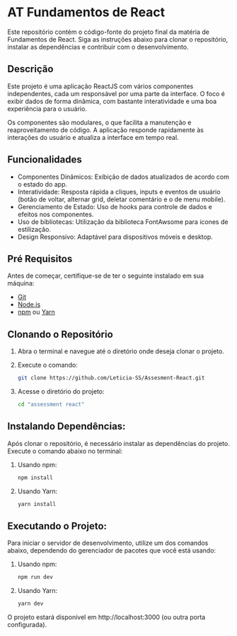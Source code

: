 # AT Fundamentos de React

Este repositório contém o código-fonte do projeto final da matéria de Fundamentos de React. Siga as instruções abaixo para clonar o repositório, instalar as dependências e contribuir com o desenvolvimento.

## Descrição

Este projeto é uma aplicação ReactJS com vários componentes independentes, cada um responsável por uma parte da interface. O foco é exibir dados de forma dinâmica, com bastante interatividade e uma boa experiência para o usuário.

Os componentes são modulares, o que facilita a manutenção e reaproveitamento de código. A aplicação responde rapidamente às interações do usuário e atualiza a interface em tempo real.

## Funcionalidades

- Componentes Dinâmicos: Exibição de dados atualizados de acordo com o estado do app.
- Interatividade: Resposta rápida a cliques, inputs e eventos de usuário (botão de voltar, alternar grid, deletar comentário e o de menu mobile).
- Gerenciamento de Estado: Uso de hooks para controle de dados e efeitos nos componentes.
- Uso de bibliotecas: Utilização da biblioteca FontAwsome para icones de estilização.
- Design Responsivo: Adaptável para dispositivos móveis e desktop.
  
## Pré Requisitos

Antes de começar, certifique-se de ter o seguinte instalado em sua máquina:

- [Git](https://git-scm.com/)
- [Node.js](https://nodejs.org/)
- [npm](https://www.npmjs.com/) ou [Yarn](https://yarnpkg.com/)

## Clonando o Repositório

1. Abra o terminal e navegue até o diretório onde deseja clonar o projeto.
2. Execute o comando:

   ```bash
   git clone https://github.com/Leticia-SS/Assesment-React.git

3. Acesse o diretório do projeto:

   ```bash
   cd "assessment react"

## Instalando Dependências:

Após clonar o repositório, é necessário instalar as dependências do projeto. Execute o comando abaixo no terminal:

1. Usando npm:

    ```bash
    npm install
    
2. Usando Yarn:

   ```bash
   yarn install

## Executando o Projeto:

Para iniciar o servidor de desenvolvimento, utilize um dos comandos abaixo, dependendo do gerenciador de pacotes que você está usando:

1. Usando npm:
   
    ```bash
    npm run dev
    
2. Usando Yarn:

   ```bash
   yarn dev

O projeto estará disponível em http://localhost:3000 (ou outra porta configurada).

   
